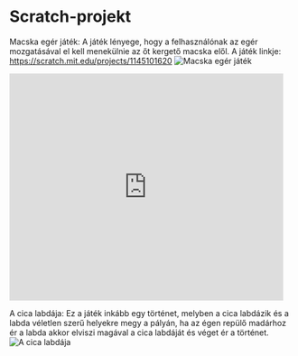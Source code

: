 # Scratch-projekt
Macska egér játék: A játék lényege, hogy a felhasználónak az egér mozgatásával el kell menekülnie az őt kergető macska elől.
A játék linkje: https://scratch.mit.edu/projects/1145101620
![Macska egér játék](https://github.com/user-attachments/assets/695d0424-472d-4bd0-93dc-c39b1ab0e5aa)

<iframe src="https://scratch.mit.edu/projects/1145101620/embed" allowtransparency="true" width="485" height="402" frameborder="0" scrolling="no" allowfullscreen></iframe>

A cica labdája: Ez a játék inkább egy történet, melyben a cica labdázik és a labda véletlen szerű helyekre megy a pályán, ha az égen repülő madárhoz ér a labda akkor elviszi magával a cica labdáját és véget ér a történet.
![A cica labdája](https://github.com/user-attachments/assets/dfbb7879-0c1a-40ba-82ef-bf8914850661)

